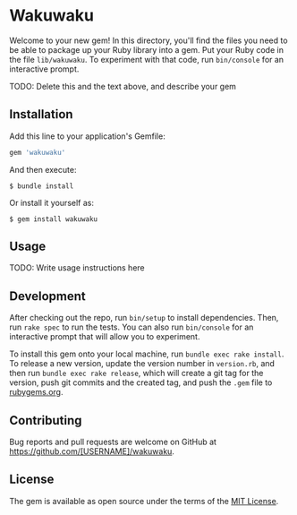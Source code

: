 # Wakuwaku

Welcome to your new gem! In this directory, you'll find the files you need to be able to package up your Ruby library into a gem. Put your Ruby code in the file `lib/wakuwaku`. To experiment with that code, run `bin/console` for an interactive prompt.

TODO: Delete this and the text above, and describe your gem

## Installation

Add this line to your application's Gemfile:

```ruby
gem 'wakuwaku'
```

And then execute:

    $ bundle install

Or install it yourself as:

    $ gem install wakuwaku

## Usage

TODO: Write usage instructions here

## Development

After checking out the repo, run `bin/setup` to install dependencies. Then, run `rake spec` to run the tests. You can also run `bin/console` for an interactive prompt that will allow you to experiment.

To install this gem onto your local machine, run `bundle exec rake install`. To release a new version, update the version number in `version.rb`, and then run `bundle exec rake release`, which will create a git tag for the version, push git commits and the created tag, and push the `.gem` file to [rubygems.org](https://rubygems.org).

## Contributing

Bug reports and pull requests are welcome on GitHub at https://github.com/[USERNAME]/wakuwaku.

## License

The gem is available as open source under the terms of the [MIT License](https://opensource.org/licenses/MIT).

